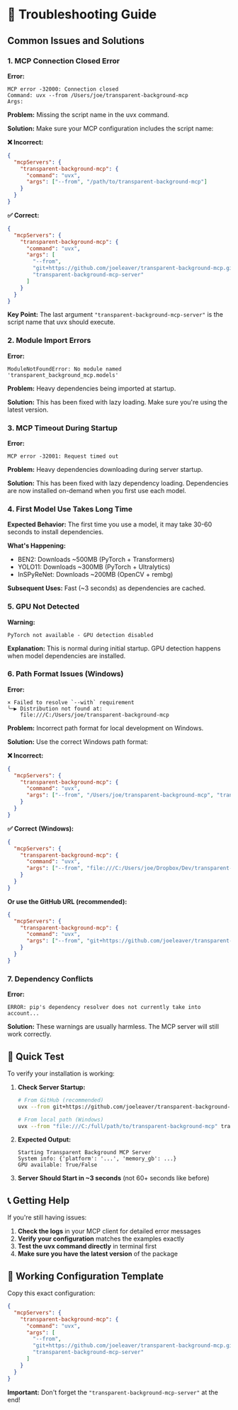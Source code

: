# 🔧 Troubleshooting Guide

## Common Issues and Solutions

### 1. MCP Connection Closed Error

**Error:**
```
MCP error -32000: Connection closed
Command: uvx --from /Users/joe/transparent-background-mcp
Args: 
```

**Problem:** Missing the script name in the uvx command.

**Solution:** Make sure your MCP configuration includes the script name:

**❌ Incorrect:**
```json
{
  "mcpServers": {
    "transparent-background-mcp": {
      "command": "uvx",
      "args": ["--from", "/path/to/transparent-background-mcp"]
    }
  }
}
```

**✅ Correct:**
```json
{
  "mcpServers": {
    "transparent-background-mcp": {
      "command": "uvx",
      "args": [
        "--from", 
        "git+https://github.com/joeleaver/transparent-background-mcp.git", 
        "transparent-background-mcp-server"
      ]
    }
  }
}
```

**Key Point:** The last argument `"transparent-background-mcp-server"` is the script name that uvx should execute.

### 2. Module Import Errors

**Error:**
```
ModuleNotFoundError: No module named 'transparent_background_mcp.models'
```

**Problem:** Heavy dependencies being imported at startup.

**Solution:** This has been fixed with lazy loading. Make sure you're using the latest version.

### 3. MCP Timeout During Startup

**Error:**
```
MCP error -32001: Request timed out
```

**Problem:** Heavy dependencies downloading during server startup.

**Solution:** This has been fixed with lazy dependency loading. Dependencies are now installed on-demand when you first use each model.

### 4. First Model Use Takes Long Time

**Expected Behavior:** The first time you use a model, it may take 30-60 seconds to install dependencies.

**What's Happening:**
- BEN2: Downloads ~500MB (PyTorch + Transformers)
- YOLO11: Downloads ~300MB (PyTorch + Ultralytics)  
- InSPyReNet: Downloads ~200MB (OpenCV + rembg)

**Subsequent Uses:** Fast (~3 seconds) as dependencies are cached.

### 5. GPU Not Detected

**Warning:**
```
PyTorch not available - GPU detection disabled
```

**Explanation:** This is normal during initial startup. GPU detection happens when model dependencies are installed.

### 6. Path Format Issues (Windows)

**Error:**
```
× Failed to resolve `--with` requirement
╰─▶ Distribution not found at:
    file:///C:/Users/joe/transparent-background-mcp
```

**Problem:** Incorrect path format for local development on Windows.

**Solution:** Use the correct Windows path format:

**❌ Incorrect:**
```json
{
  "mcpServers": {
    "transparent-background-mcp": {
      "command": "uvx",
      "args": ["--from", "/Users/joe/transparent-background-mcp", "transparent-background-mcp-server"]
    }
  }
}
```

**✅ Correct (Windows):**
```json
{
  "mcpServers": {
    "transparent-background-mcp": {
      "command": "uvx",
      "args": ["--from", "file:///C:/Users/joe/Dropbox/Dev/transparent-background-mcp", "transparent-background-mcp-server"]
    }
  }
}
```

**Or use the GitHub URL (recommended):**
```json
{
  "mcpServers": {
    "transparent-background-mcp": {
      "command": "uvx",
      "args": ["--from", "git+https://github.com/joeleaver/transparent-background-mcp.git", "transparent-background-mcp-server"]
    }
  }
}
```

### 7. Dependency Conflicts

**Error:**
```
ERROR: pip's dependency resolver does not currently take into account...
```

**Solution:** These warnings are usually harmless. The MCP server will still work correctly.

## 🚀 Quick Test

To verify your installation is working:

1. **Check Server Startup:**
   ```bash
   # From GitHub (recommended)
   uvx --from git+https://github.com/joeleaver/transparent-background-mcp.git transparent-background-mcp-server --help

   # From local path (Windows)
   uvx --from "file:///C:/full/path/to/transparent-background-mcp" transparent-background-mcp-server --help
   ```

2. **Expected Output:**
   ```
   Starting Transparent Background MCP Server
   System info: {'platform': '...', 'memory_gb': ...}
   GPU available: True/False
   ```

3. **Server Should Start in ~3 seconds** (not 60+ seconds like before)

## 📞 Getting Help

If you're still having issues:

1. **Check the logs** in your MCP client for detailed error messages
2. **Verify your configuration** matches the examples exactly
3. **Test the uvx command directly** in terminal first
4. **Make sure you have the latest version** of the package

## 🎯 Working Configuration Template

Copy this exact configuration:

```json
{
  "mcpServers": {
    "transparent-background-mcp": {
      "command": "uvx",
      "args": [
        "--from", 
        "git+https://github.com/joeleaver/transparent-background-mcp.git", 
        "transparent-background-mcp-server"
      ]
    }
  }
}
```

**Important:** Don't forget the `"transparent-background-mcp-server"` at the end!
